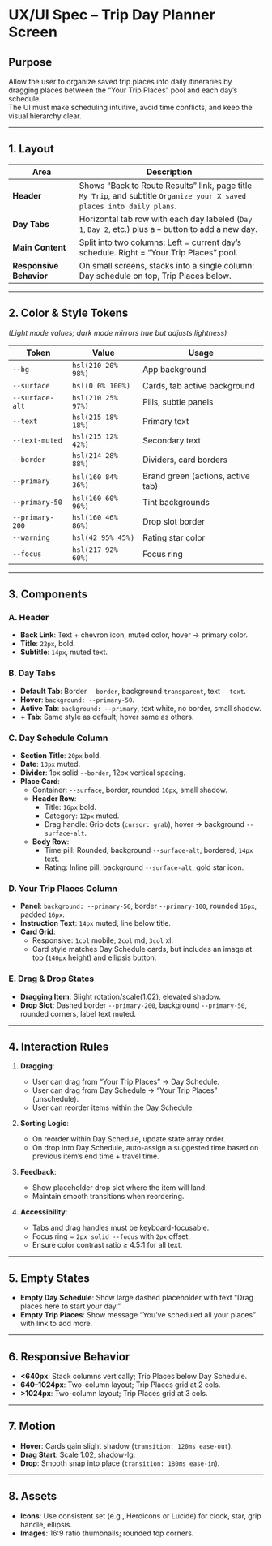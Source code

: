 # UX/UI Spec – Trip Day Planner Screen

## Purpose
Allow the user to organize saved trip places into daily itineraries by dragging places between the “Your Trip Places” pool and each day’s schedule.  
The UI must make scheduling intuitive, avoid time conflicts, and keep the visual hierarchy clear.

---

## 1. Layout

| Area | Description |
|------|-------------|
| **Header** | Shows “Back to Route Results” link, page title `My Trip`, and subtitle `Organize your X saved places into daily plans`. |
| **Day Tabs** | Horizontal tab row with each day labeled (`Day 1`, `Day 2`, etc.) plus a `+` button to add a new day. |
| **Main Content** | Split into two columns: Left = current day’s schedule. Right = “Your Trip Places” pool. |
| **Responsive Behavior** | On small screens, stacks into a single column: Day schedule on top, Trip Places below. |

---

## 2. Color & Style Tokens
*(Light mode values; dark mode mirrors hue but adjusts lightness)*

| Token | Value | Usage |
|-------|-------|-------|
| `--bg` | `hsl(210 20% 98%)` | App background |
| `--surface` | `hsl(0 0% 100%)` | Cards, tab active background |
| `--surface-alt` | `hsl(210 25% 97%)` | Pills, subtle panels |
| `--text` | `hsl(215 18% 18%)` | Primary text |
| `--text-muted` | `hsl(215 12% 42%)` | Secondary text |
| `--border` | `hsl(214 28% 88%)` | Dividers, card borders |
| `--primary` | `hsl(160 84% 36%)` | Brand green (actions, active tab) |
| `--primary-50` | `hsl(160 60% 96%)` | Tint backgrounds |
| `--primary-200` | `hsl(160 46% 86%)` | Drop slot border |
| `--warning` | `hsl(42 95% 45%)` | Rating star color |
| `--focus` | `hsl(217 92% 60%)` | Focus ring |

---

## 3. Components

### A. Header
- **Back Link**: Text + chevron icon, muted color, hover → primary color.
- **Title**: `22px`, bold.
- **Subtitle**: `14px`, muted text.

### B. Day Tabs
- **Default Tab**: Border `--border`, background `transparent`, text `--text`.
- **Hover**: `background: --primary-50`.
- **Active Tab**: `background: --primary`, text white, no border, small shadow.
- **+ Tab**: Same style as default; hover same as others.

### C. Day Schedule Column
- **Section Title**: `20px` bold.
- **Date**: `13px` muted.
- **Divider**: 1px solid `--border`, 12px vertical spacing.
- **Place Card**:
  - Container: `--surface`, border, rounded `16px`, small shadow.
  - **Header Row**:  
    - Title: `16px` bold.  
    - Category: `12px` muted.  
    - Drag handle: Grip dots (`cursor: grab`), hover → background `--surface-alt`.
  - **Body Row**:  
    - Time pill: Rounded, background `--surface-alt`, bordered, `14px` text.  
    - Rating: Inline pill, background `--surface-alt`, gold star icon.

### D. Your Trip Places Column
- **Panel**: `background: --primary-50`, border `--primary-100`, rounded `16px`, padded `16px`.
- **Instruction Text**: `14px` muted, line below title.
- **Card Grid**:  
  - Responsive: `1col` mobile, `2col` md, `3col` xl.  
  - Card style matches Day Schedule cards, but includes an image at top (`140px` height) and ellipsis button.

### E. Drag & Drop States
- **Dragging Item**: Slight rotation/scale(1.02), elevated shadow.
- **Drop Slot**: Dashed border `--primary-200`, background `--primary-50`, rounded corners, label text muted.

---

## 4. Interaction Rules

1. **Dragging**:
   - User can drag from “Your Trip Places” → Day Schedule.
   - User can drag from Day Schedule → “Your Trip Places” (unschedule).
   - User can reorder items within the Day Schedule.

2. **Sorting Logic**:
   - On reorder within Day Schedule, update state array order.
   - On drop into Day Schedule, auto-assign a suggested time based on previous item’s end time + travel time.

3. **Feedback**:
   - Show placeholder drop slot where the item will land.
   - Maintain smooth transitions when reordering.

4. **Accessibility**:
   - Tabs and drag handles must be keyboard-focusable.
   - Focus ring = `2px solid --focus` with `2px` offset.
   - Ensure color contrast ratio ≥ 4.5:1 for all text.

---

## 5. Empty States
- **Empty Day Schedule**: Show large dashed placeholder with text “Drag places here to start your day.”
- **Empty Trip Places**: Show message “You’ve scheduled all your places” with link to add more.

---

## 6. Responsive Behavior
- **<640px**: Stack columns vertically; Trip Places below Day Schedule.
- **640–1024px**: Two-column layout; Trip Places grid at 2 cols.
- **>1024px**: Two-column layout; Trip Places grid at 3 cols.

---

## 7. Motion
- **Hover**: Cards gain slight shadow (`transition: 120ms ease-out`).
- **Drag Start**: Scale 1.02, shadow-lg.
- **Drop**: Smooth snap into place (`transition: 180ms ease-in`).

---

## 8. Assets
- **Icons**: Use consistent set (e.g., Heroicons or Lucide) for clock, star, grip handle, ellipsis.
- **Images**: 16:9 ratio thumbnails; rounded top corners.
